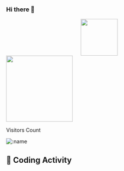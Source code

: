 ### Hi there 👋

<!--
**amangupta2309/amangupta2309** is a ✨ _special_ ✨ repository because its `README.md` (this file) appears on your GitHub profile.

Here are some ideas to get you started:

- 🔭 I’m currently working on ...
- 🌱 I’m currently learning ...
- 👯 I’m looking to collaborate on ...
- 🤔 I’m looking for help with ...
- 💬 Ask me about ...
- 📫 How to reach me: ...
- 😄 Pronouns: ...
- ⚡ Fun fact: ...
-->
<!-- https://giphy.com/stickers/hacktiv8-coding-codingfromhome-fromhome-M9gbBd9nbDrOTu1Mqx?utm_source=media-link&utm_medium=landing&utm_campaign=Media+Links&utm_term= -->

<div id="header" align="center">
  <img src="https://media.giphy.com/media/M9gbBd9nbDrOTu1Mqx/giphy.gif" width="100"/>
</div>
<!-- https://img.shields.io/badge/https://www.linkedin.com/in/aman-gupta-99553b21a//LinkedIn-blue
https://img.shields.io/badge/Twitter-blue?style=for-the-badge&logo=twitter&logoColor=white

https://twitter.com/Aman__2309
 -->
<div id="badges">
  <img src="https://img.shields.io/badge/LinkedIn-blue?style=for-the-badge&logo=linkedin&logoColor=white" href="https://www.linkedin.com/in/aman-gupta-99553b21a" alt="LinkedIn Badge"/>
  <img src="https://img.shields.io/badge/Twitter-blue?style=for-the-badge&logo=twitter&logoColor=white" href="https://twitter.com/Aman__2309" alt="Twitter Badge"/>
</div>
<!-- <div align="center">
  <img src="https://media.giphy.com/media/dWesBcTLavkZuG35MI/giphy.gif" width="600" height="300"/>
</div>
<div>
---

### :man_technologist: About Me :
I am a Full Stack Developer <img src="https://media.giphy.com/media/WUlplcMpOCEmTGBtBW/giphy.gif" width="30"> from India.
  </div> -->
  <img height="180em" src="https://github-readme-stats.vercel.app/api?username=amangupta2309&show_icons=true&hide_border=true&&count_private=true&include_all_commits=true" />
  
<!-- ** Visitors Counter** -->
Visitors Count

<img src="https://count.getloli.com/get/@amangupta2309?theme=rule34" alt=":name" />

## 📜 Coding Activity
<!--START_SECTION:waka-->

```text

```

<!--END_SECTION:waka-->

